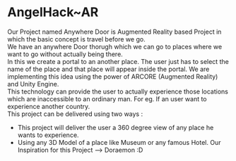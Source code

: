 # AngelHack~AR

Our Project named Anywhere Door is Augmented Reality based Project in which the basic concept is travel before we go. <br>
We have an anywhere Door thorugh which we can go to places where we want to go without actually being there. <br>
In this we create a portal to an another place. The user just has to select the name of the place and that place will appear inside the portal.
We are implementing this idea using the power of ARCORE (Augmented Reality) and Unity Engine. <br>
This technology can provide the user to actually experience those locations which are inaccessible to an ordinary man. For eg. If an user want to experience another country. <br>
This project can be delivered using two ways :
- This project will deliver the user a 360 degree view of any place he wants to experience.
- Using any 3D Model of a place like Museum or any famous Hotel.
Our Inspiration for this Project --> Doraemon :D
